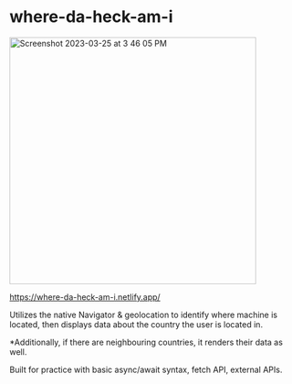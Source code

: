 # where-da-heck-am-i

<img width="432" alt="Screenshot 2023-03-25 at 3 46 05 PM" src="https://user-images.githubusercontent.com/75503142/227738346-be7393cb-2599-422e-b1c6-233a6300fe32.png">

https://where-da-heck-am-i.netlify.app/

Utilizes the native Navigator & geolocation to identify where machine is located,
then displays data about the country the user is located in.

*Additionally, if there are neighbouring countries, it renders their data as well.

Built for practice with basic async/await syntax, fetch API, external APIs.
